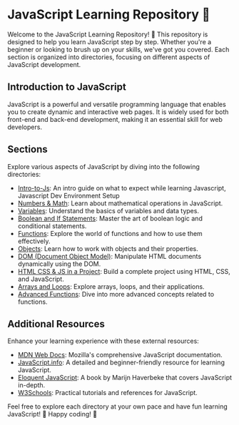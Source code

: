# JavaScript Learning Repository 🚀

Welcome to the JavaScript Learning Repository! 🌟 This repository is designed to help you learn JavaScript step by step. Whether you're a beginner or looking to brush up on your skills, we've got you covered. Each section is organized into directories, focusing on different aspects of JavaScript development.

## Introduction to JavaScript

JavaScript is a powerful and versatile programming language that enables you to create dynamic and interactive web pages. It is widely used for both front-end and back-end development, making it an essential skill for web developers.

## Sections

Explore various aspects of JavaScript by diving into the following directories:

- [Intro-to-Js](./Intro-to-js/): An intro guide on what to expect while learning Javascript, Javascript Dev Environment Setup 
- [Numbers & Math](./Numbers/): Learn about mathematical operations in JavaScript.
- [Variables](./variables): Understand the basics of variables and data types.
- [Boolean and If Statements](./boolean-if-statements): Master the art of boolean logic and conditional statements.
- [Functions](./functions): Explore the world of functions and how to use them effectively.
- [Objects](./objects): Learn how to work with objects and their properties.
- [DOM (Document Object Model)](./dom): Manipulate HTML documents dynamically using the DOM.
- [HTML CSS & JS in a Project](./project): Build a complete project using HTML, CSS, and JavaScript.
- [Arrays and Loops](./arrays-loops): Explore arrays, loops, and their applications.
- [Advanced Functions](./advanced-functions): Dive into more advanced concepts related to functions.

## Additional Resources

Enhance your learning experience with these external resources:

- [MDN Web Docs](https://developer.mozilla.org/en-US/docs/Web/JavaScript): Mozilla's comprehensive JavaScript documentation.
- [JavaScript.info](https://javascript.info/): A detailed and beginner-friendly resource for learning JavaScript.
- [Eloquent JavaScript](https://eloquentjavascript.net/): A book by Marijn Haverbeke that covers JavaScript in-depth.
- [W3Schools](https://www.w3schools.com/js/): Practical tutorials and references for JavaScript.

Feel free to explore each directory at your own pace and have fun learning JavaScript! 🚀 Happy coding! 🎉
